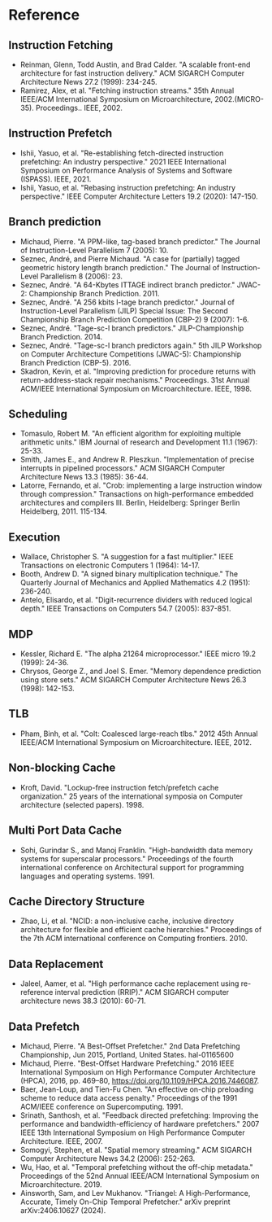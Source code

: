 # Reference

## Instruction Fetching

- Reinman, Glenn, Todd Austin, and Brad Calder. "A scalable front-end architecture for fast instruction delivery." ACM SIGARCH Computer Architecture News 27.2 (1999): 234-245.
- Ramirez, Alex, et al. "Fetching instruction streams." 35th Annual IEEE/ACM International Symposium on Microarchitecture, 2002.(MICRO-35). Proceedings.. IEEE, 2002.

## Instruction Prefetch

- Ishii, Yasuo, et al. "Re-establishing fetch-directed instruction prefetching: An industry perspective." 2021 IEEE International Symposium on Performance Analysis of Systems and Software (ISPASS). IEEE, 2021.
- Ishii, Yasuo, et al. "Rebasing instruction prefetching: An industry perspective." IEEE Computer Architecture Letters 19.2 (2020): 147-150.

## Branch prediction

- Michaud, Pierre. "A PPM-like, tag-based branch predictor." The Journal of Instruction-Level Parallelism 7 (2005): 10.
- Seznec, André, and Pierre Michaud. "A case for (partially) tagged geometric history length branch prediction." The Journal of Instruction-Level Parallelism 8 (2006): 23.
- Seznec, André. "A 64-Kbytes ITTAGE indirect branch predictor." JWAC-2: Championship Branch Prediction. 2011.
- Seznec, André. "A 256 kbits l-tage branch predictor." Journal of Instruction-Level Parallelism (JILP) Special Issue: The Second Championship Branch Prediction Competition (CBP-2) 9 (2007): 1-6.
- Seznec, André. "Tage-sc-l branch predictors." JILP-Championship Branch Prediction. 2014.
- Seznec, André. "Tage-sc-l branch predictors again." 5th JILP Workshop on Computer Architecture Competitions (JWAC-5): Championship Branch Prediction (CBP-5). 2016.
- Skadron, Kevin, et al. "Improving prediction for procedure returns with return-address-stack repair mechanisms." Proceedings. 31st Annual ACM/IEEE International Symposium on Microarchitecture. IEEE, 1998.

## Scheduling

- Tomasulo, Robert M. "An efficient algorithm for exploiting multiple arithmetic units." IBM Journal of research and Development 11.1 (1967): 25-33.
- Smith, James E., and Andrew R. Pleszkun. "Implementation of precise interrupts in pipelined processors." ACM SIGARCH Computer Architecture News 13.3 (1985): 36-44.
- Latorre, Fernando, et al. "Crob: implementing a large instruction window through compression." Transactions on high-performance embedded architectures and compilers III. Berlin, Heidelberg: Springer Berlin Heidelberg, 2011. 115-134.

## Execution

- Wallace, Christopher S. "A suggestion for a fast multiplier." IEEE Transactions on electronic Computers 1 (1964): 14-17.
- Booth, Andrew D. "A signed binary multiplication technique." The Quarterly Journal of Mechanics and Applied Mathematics 4.2 (1951): 236-240.
- Antelo, Elisardo, et al. "Digit-recurrence dividers with reduced logical depth." IEEE Transactions on Computers 54.7 (2005): 837-851.

## MDP

- Kessler, Richard E. "The alpha 21264 microprocessor." IEEE micro 19.2 (1999): 24-36.
- Chrysos, George Z., and Joel S. Emer. "Memory dependence prediction using store sets." ACM SIGARCH Computer Architecture News 26.3 (1998): 142-153.

## TLB

- Pham, Binh, et al. "Colt: Coalesced large-reach tlbs." 2012 45th Annual IEEE/ACM International Symposium on Microarchitecture. IEEE, 2012.

## Non-blocking Cache

- Kroft, David. "Lockup-free instruction fetch/prefetch cache organization." 25 years of the international symposia on Computer architecture (selected papers). 1998.

## Multi Port Data Cache

- Sohi, Gurindar S., and Manoj Franklin. "High-bandwidth data memory systems for superscalar processors." Proceedings of the fourth international conference on Architectural support for programming languages and operating systems. 1991.

## Cache Directory Structure

- Zhao, Li, et al. "NCID: a non-inclusive cache, inclusive directory architecture for flexible and efficient cache hierarchies." Proceedings of the 7th ACM international conference on Computing frontiers. 2010.

## Data Replacement

- Jaleel, Aamer, et al. "High performance cache replacement using re-reference interval prediction (RRIP)." ACM SIGARCH computer architecture news 38.3 (2010): 60-71.

## Data Prefetch

- Michaud, Pierre. "A Best-Offset Prefetcher." 2nd Data Prefetching Championship, Jun 2015, Portland, United States. hal-01165600
- Michaud, Pierre. "Best-Offset Hardware Prefetching." 2016 IEEE International Symposium on High Performance Computer Architecture (HPCA), 2016, pp. 469–80, https://doi.org/10.1109/HPCA.2016.7446087.
- Baer, Jean-Loup, and Tien-Fu Chen. "An effective on-chip preloading scheme to reduce data access penalty." Proceedings of the 1991 ACM/IEEE conference on Supercomputing. 1991.
- Srinath, Santhosh, et al. "Feedback directed prefetching: Improving the performance and bandwidth-efficiency of hardware prefetchers." 2007 IEEE 13th International Symposium on High Performance Computer Architecture. IEEE, 2007.
- Somogyi, Stephen, et al. "Spatial memory streaming." ACM SIGARCH Computer Architecture News 34.2 (2006): 252-263.
- Wu, Hao, et al. "Temporal prefetching without the off-chip metadata." Proceedings of the 52nd Annual IEEE/ACM International Symposium on Microarchitecture. 2019.
- Ainsworth, Sam, and Lev Mukhanov. "Triangel: A High-Performance, Accurate, Timely On-Chip Temporal Prefetcher." arXiv preprint arXiv:2406.10627 (2024).
